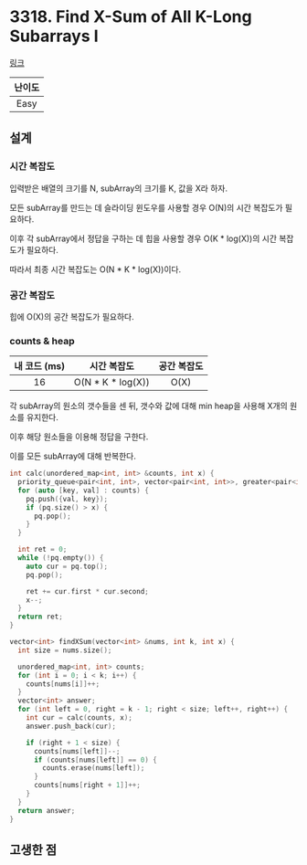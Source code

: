 # 3318. Find X-Sum of All K-Long Subarrays I

[링크](https://leetcode.com/problems/find-x-sum-of-all-k-long-subarrays-i/description/)

| 난이도 |
| :----: |
|  Easy  |

## 설계

### 시간 복잡도

입력받은 배열의 크기를 N, subArray의 크기를 K, 값을 X라 하자.

모든 subArray를 만드는 데 슬라이딩 윈도우를 사용할 경우 O(N)의 시간 복잡도가 필요하다.

이후 각 subArray에서 정답을 구하는 데 힙을 사용할 경우 O(K \* log(X))의 시간 복잡도가 필요하다.

따라서 최종 시간 복잡도는 O(N \* K \* log(X))이다.

### 공간 복잡도

힙에 O(X)의 공간 복잡도가 필요하다.

### counts & heap

| 내 코드 (ms) |     시간 복잡도     | 공간 복잡도 |
| :----------: | :-----------------: | :---------: |
|      16      | O(N \* K \* log(X)) |    O(X)     |

각 subArray의 원소의 갯수들을 센 뒤, 갯수와 값에 대해 min heap을 사용해 X개의 원소를 유지한다.

이후 해당 원소들을 이용해 정답을 구한다.

이를 모든 subArray에 대해 반복한다.

```cpp
int calc(unordered_map<int, int> &counts, int x) {
  priority_queue<pair<int, int>, vector<pair<int, int>>, greater<pair<int, int>>> pq;
  for (auto [key, val] : counts) {
    pq.push({val, key});
    if (pq.size() > x) {
      pq.pop();
    }
  }

  int ret = 0;
  while (!pq.empty()) {
    auto cur = pq.top();
    pq.pop();

    ret += cur.first * cur.second;
    x--;
  }
  return ret;
}

vector<int> findXSum(vector<int> &nums, int k, int x) {
  int size = nums.size();

  unordered_map<int, int> counts;
  for (int i = 0; i < k; i++) {
    counts[nums[i]]++;
  }
  vector<int> answer;
  for (int left = 0, right = k - 1; right < size; left++, right++) {
    int cur = calc(counts, x);
    answer.push_back(cur);

    if (right + 1 < size) {
      counts[nums[left]]--;
      if (counts[nums[left]] == 0) {
        counts.erase(nums[left]);
      }
      counts[nums[right + 1]]++;
    }
  }
  return answer;
}
```

## 고생한 점
